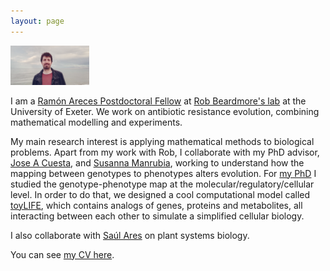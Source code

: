 ```yaml
---
layout: page
---
```


<img src="/whitish_wide.jpg" width="25%" height="25%">

I am a [Ramón Areces Postdoctoral Fellow](http://www.fundacionareces.es/fundacionareces/cambiarIdioma.do?LANG=en) at [Rob Beardmore's lab](https://biosciences.exeter.ac.uk/staff/index.php?web_id=Rob_Beardmore) at the University of Exeter. We work on antibiotic resistance evolution, combining mathematical modelling and experiments.

My main research interest is applying mathematical methods to biological problems. Apart from my work with Rob, I collaborate with my PhD advisor, [Jose A Cuesta](http://gisc.uc3m.es/~cuesta/), and [Susanna Manrubia](https://auditore.cab.inta-csic.es/manrubia/), working to understand how the mapping between genotypes to phenotypes alters evolution. For [my PhD](papers/pablocatalan_phdtesis.pdf) I studied the genotype-phenotype map at the molecular/regulatory/cellular level. In order to do that, we designed a cool computational model called [toyLIFE](/toyLIFE), which contains analogs of genes, proteins and metabolites, all interacting between each other to simulate a simplified cellular biology.

I also collaborate with [Saúl Ares](http://gisc.uc3m.es/~saul/) on plant systems biology.

You can see [my CV here](/pablocatalan_cveng.pdf).
